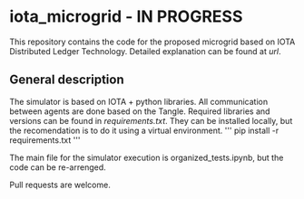 # iota_microgrid - IN PROGRESS

This repository contains the code for the proposed microgrid based on IOTA
Distributed Ledger Technology. Detailed explanation can be found at *url*.

## General description
The simulator is based on IOTA + python libraries. All communication between
agents are done based on the Tangle. Required libraries and versions can be
found in *requirements.txt*. They can be installed locally, but the recomendation
is to do it using a virtual environment.
'''
pip install -r requirements.txt
'''

The main file for the simulator execution is organized_tests.ipynb, but the
code can be re-arrenged.

Pull requests are welcome.
